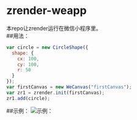 # zrender-weapp
本repo让zrender运行在微信小程序里。  
##用法：
```javascript
var circle = new CircleShape({
  shape: {
    cx: 100,
    cy: 100,
    r: 50
  }
});
var firstCanvas = new WeCanvas("firstCanvas");
var zr1 = zrender.init(firstCanvas);
zr1.add(circle);
```
##示例：
![示例：](https://cloud.githubusercontent.com/assets/8585771/21432041/b4f672be-c8a4-11e6-90c8-5cc604c207bf.png)